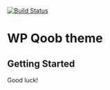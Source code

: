 [![Build Status](https://travis-ci.org/Automattic/_s.svg?branch=master)](https://travis-ci.org/Automattic/_s)

WP Qoob theme
===

Getting Started
---------------

Good luck!
